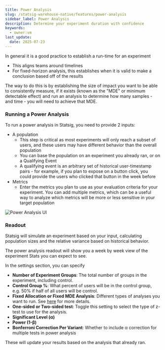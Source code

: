 ```yaml
---
title: Power Analysis
slug: /statsig-warehouse-native/features/power-analysis
sidebar_label: Power Analysis
description: Determine your experiment duration with confidence
keywords:
  - owner:vm
last_update:
  date: 2025-07-23
---
```


In general it is a good practice to establish a run-time for an experiment

- This aligns teams around timelines
- For fixed-horizon analysis, this establishes when it is valid to make a conclusion based off of the results

The way to do this is by establishing the size of impact you want to be able to consistently measure, if it exists (known as the "MDE" or minimum detectable effect) and run an analysis to determine how many samples - and time - you will need to achieve that MDE.

### Running a Power Analysis

To run a power analysis in Statsig, you need to provide 2 inputs:

- A population
  - This step is critical as most experiments will only reach a subset of users, and these users may have different behavior than the overall population
  - You can base the population on an experiment you already ran, or on a Qualifying Event
  - A qualifying event is an arbitrary set of historical user-timestamp pairs - for example, if you plan to expose on a button click, you could provide the
    users who clicked that button in the week before
- Metrics
  - Enter the metrics you plan to use as your evaluation criteria for your experiment. You can add multiple metrics, which can be a useful way to analyze
    which metrics will be more or less sensitive in your target population

![Power Analysis UI](https://github.com/statsig-io/docs/assets/102695539/563ee87d-e16a-4649-b50a-628e32acca34)

### Readout

Statsig will simulate an experiment based on your input, calculating population sizes and the relative variance based on historical behavior.

The power analysis readout will show you a week by week view of the experiment Stats you can expect to see.

In the settings section, you can specify

- **Number of Experiment Groups**: The total number of groups in the experiment, including control.
- **Control Group %**: What percent of users will be in the control group, e.g. 50% if half of all users will be control.
- **Fixed Allocation or Fixed MDE Analysis**: Different types of analyses you want to run. See [here](https://docs.statsig.com/experiments-plus/power-analysis/#analysis-types) for more details.
- **One-sided or Two-sided test**: Toggle this setting to select the type of z-test to use for the analysis.
- **Significant Level (α)**
- **Power (1-β)**
- **Bonferroni Correction Per Variant**: Whether to include α correction for multiple tests in power analysis

These will update your results based on the analysis that already ran.
